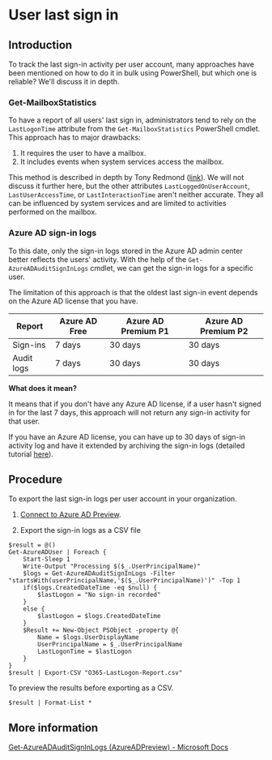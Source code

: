 # User last sign in
## Introduction
To track the last sign-in activity per user account, many approaches have been mentioned on how to do it in bulk using PowerShell, but which one is reliable? We'll discuss it in depth.

### Get-MailboxStatistics
To have a report of all users' last sign in, administrators tend to rely on the `LastLogonTime` attribute from the `Get-MailboxStatistics` PowerShell cmdlet. This approach has to major drawbacks:
1. It requires the user to have a mailbox.
2. It includes events when system services access the mailbox.

This method is described in depth by Tony Redmond ([link](https://petri.com/get-mailboxstatistics-cmdlet-wrong/)). We will not discuss it further here, but the other attributes `LastLoggedOnUserAccount`, `LastUserAccessTime`, or `LastInteractionTime` aren't neither accurate. They all can be influenced by system services and are limited to activities performed on the mailbox.

### Azure AD sign-in logs
To this date, only the sign-in logs stored in the Azure AD admin center better reflects the users' activity. With the help of the `Get-AzureADAuditSignInLogs` cmdlet, we can get the sign-in logs for a specific user.

The limitation of this approach is that the oldest last sign-in event depends on the Azure AD license that you have.

| Report | Azure AD Free | Azure AD Premium P1 | Azure AD Premium P2 |
| ------ | ------------- | ------------------- | ------------------- |
| Sign-ins | 7 days | 30 days | 30 days |
| Audit logs | 7 days | 30 days | 30 days |

**What does it mean?**

It means that if you don't have any Azure AD license, if a user hasn't signed in for the last 7 days, this approach will not return any sign-in activity for that user. 

If you have an Azure AD license, you can have up to 30 days of sign-in activity log and have it extended by archiving the sign-in logs (detailed tutorial [here](https://docs.microsoft.com/en-us/azure/active-directory/reports-monitoring/quickstart-azure-monitor-route-logs-to-storage-account)).

## Procedure
To export the last sign-in logs per user account in your organization.

1. [Connect to Azure AD Preview](https://docs.microsoft.com/en-us/powershell/azure/active-directory/install-adv2?view=azureadps-2.0).

2. Export the sign-in logs as a CSV file

```
$result = @()
Get-AzureADUser | Foreach {
    Start-Sleep 1
    Write-Output "Processing $($_.UserPrincipalName)"
    $logs = Get-AzureADAuditSignInLogs -Filter "startsWith(userPrincipalName,'$($_.UserPrincipalName)')" -Top 1
    if($logs.CreatedDateTime -eq $null) {
        $lastLogon = "No sign-in recorded"
    }
    else {
        $lastLogon = $logs.CreatedDateTime
    }
    $Result += New-Object PSObject -property @{
        Name = $logs.UserDisplayName
        UserPrincipalName = $_.UserPrincipalName
        LastLogonTime = $lastLogon
    }
}
$result | Export-CSV "O365-LastLogon-Report.csv"
```

To preview the results before exporting as a CSV.

`$result | Format-List *`

## More information
[Get-AzureADAuditSignInLogs (AzureADPreview) - Microsoft Docs](https://docs.microsoft.com/en-us/powershell/module/azuread/get-azureadauditsigninlogs?view=azureadps-2.0-preview)